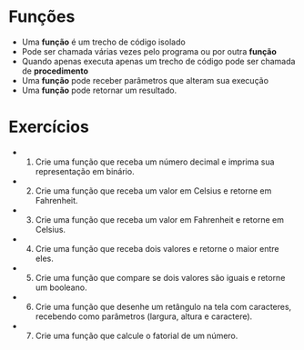 # Funções
- Uma <b>função</b> é um trecho de código isolado
- Pode ser chamada várias vezes pelo programa ou por outra <b>função</b>
- Quando apenas executa apenas um trecho de código pode ser chamada de <b>procedimento</b>
- Uma <b>função</b> pode receber parâmetros que alteram sua execução
- Uma <b>função</b> pode retornar um resultado.
# Exercícios
- 1. Crie uma função que receba um número decimal e imprima sua representação em binário.
- 2. Crie uma função que receba um valor em Celsius e retorne em Fahrenheit.
- 3. Crie uma função que receba um valor em Fahrenheit e retorne em Celsius.
- 4. Crie uma função que receba dois valores e retorne o maior entre eles.
- 5. Crie uma função que compare se dois valores são iguais e retorne um booleano.
- 6. Crie uma função que desenhe um retângulo na tela com caracteres, recebendo como parâmetros (largura, altura e caractere).
- 7. Crie uma função que calcule o fatorial de um número.